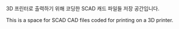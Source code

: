 3D 프린터로 출력하기 위해 코딩한 SCAD 캐드 파일들 저장 공간입니다.

This is a space for SCAD CAD files coded for printing on a 3D printer.
